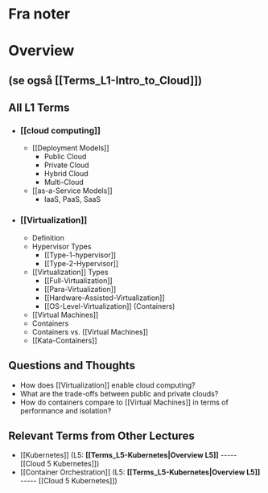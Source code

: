 # Fra noter

# Overview
## (se også [[Terms_L1-Intro_to_Cloud]])
## All L1 Terms
- ### [[cloud computing]]
	- [[Deployment Models]]
		- Public Cloud
		- Private Cloud
		- Hybrid Cloud
		- Multi-Cloud
	- [[as-a-Service Models]]
		- IaaS, PaaS, SaaS
- ### [[Virtualization]]
	- Definition
	- Hypervisor Types
	    - [[Type-1-hypervisor]]
	    - [[Type-2-Hypervisor]]
	- [[Virtualization]] Types
	    - [[Full-Virtualization]]
	    - [[Para-Virtualization]]
	    - [[Hardware-Assisted-Virtualization]]
	    - [[OS-Level-Virtualization]] (Containers)
	- [[Virtual Machines]]
	- Containers
	- Containers vs. [[Virtual Machines]]
	- [[Kata-Containers]]
## Questions and Thoughts
- How does [[Virtualization]] enable cloud computing?
- What are the trade-offs between public and private clouds?
- How do containers compare to [[Virtual Machines]] in terms of performance and isolation?
## Relevant Terms from Other Lectures
- [[Kubernetes]] (L5: **[[Terms_L5-Kubernetes|Overview L5]]** ----- [[Cloud 5 Kubernetes]])
- [[Container Orchestration]] (L5: **[[Terms_L5-Kubernetes|Overview L5]]** ----- [[Cloud 5 Kubernetes]])